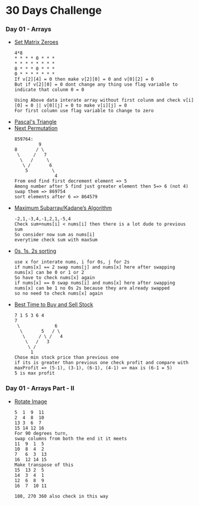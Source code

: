 # 30 Days Challenge
### Day 01 - Arrays
- [Set Matrix Zeroes](https://leetcode.com/problems/set-matrix-zeroes/)
    ```
    4*8
    * * * * 0 * * *
    * * * * * * * *
    0 * * * 0 * * *
    0 * * * * * * *
    If v[2][4] = 0 then make v[2][0] = 0 and v[0][2] = 0
    But if v[2][0] = 0 dont change any thing use flag variable to indicate that colunm 0 = 0

    Using Above data interate array without first colunm and check v[i][0] = 0 || v[0][j] = 0 to make v[i][j] = 0
    For first column use flag variable to change to zero
    ```
- [Pascal's Triangle](https://leetcode.com/problems/pascals-triangle/)
- [Next Permutation](https://leetcode.com/problems/next-permutation/)
    ```
    859764:
             9
    8       / \
     \     /   7
      \   /     \
       \ /       6
        5         \
                   4
    From end find first decrement element => 5
    Among number after 5 find just greater element then 5=> 6 (not 4)
    swap them => 869754
    sort elements after 6 => 864579
    ```
- [Maximum Subarray/Kadane’s Algorithm](https://leetcode.com/problems/maximum-subarray/)
    ```
    -2,1,-3,4,-1,2,1,-5,4
    Check sum+nums[i] < nums[i] then there is a lot dude to previous sum
    So consider now sum as nums[i]
    everytime check sum with maxSum
    ```
- [0s, 1s, 2s sorting](https://leetcode.com/problems/sort-colors/)
    ```
    use x for interate nums, i for 0s, j for 2s
    if nums[x] == 2 swap nums[j] and nums[x] here after swapping nums[x] can be 0 or 1 or 2
    So have to check nums[x] again
    if nums[x] == 0 swap nums[i] and nums[x] here after swapping nums[x] can be 1 no 0s 2s because they are already swapped
    so no need to check nums[x] again
    ```
- [Best Time to Buy and Sell Stock](https://leetcode.com/problems/best-time-to-buy-and-sell-stock/)
    ```
    7 1 5 3 6 4
    7
     \             6
      \       5   / \
       \     / \ /   4
        \   /   3
         \ /
          1
    Chose min stock price than previous one
    if its is greater than previous one check profit and compare with maxProfit => (5-1), (3-1), (6-1), (4-1) => max is (6-1 = 5)
    5 is max profit
    ```

### Day 01 - Arrays Part - II
- [Rotate Image](https://leetcode.com/problems/rotate-image/)
    ```
    5  1  9  11
    2  4  8  10
    13 3  6  7
    15 14 12 16
    For 90 degrees turn,
    swap columns from both the end it it meets
    11  9  1  5
    10  8  4  2
    7   6  3  13
    16  12 14 15
    Make transpose of this
    15  13 2  5
    14  3  4  1
    12  6  8  9
    16  7  10 11

    180, 270 360 also check in this way
    ```
